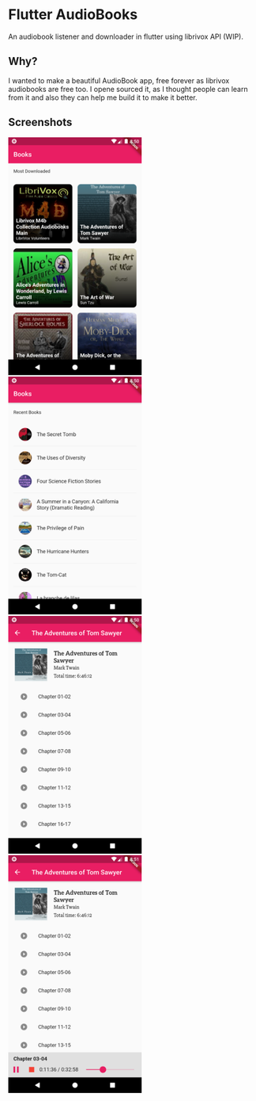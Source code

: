 # Flutter AudioBooks

An audiobook listener and downloader in flutter using librivox API (WIP).

## Why?
I wanted to make a beautiful AudioBook app, free forever as librivox audiobooks are free too. I opene sourced it, as I thought people can learn from it and also they can help me build it to make it better.

## Screenshots
<img src="screenshots/1.png" height="480px" > <img src="screenshots/2.png" height="480px" > <img src="screenshots/3.png" height="480px" > <img src="screenshots/4.png" height="480px" >